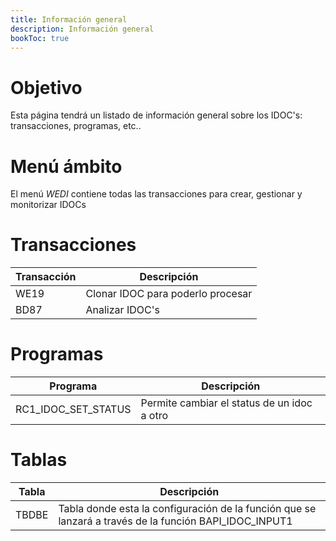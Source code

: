 ```yaml
---
title: Información general
description: Información general
bookToc: true
---
```


# Objetivo

Esta página tendrá un listado de información general sobre los IDOC's: transacciones, programas, etc..

# Menú ámbito

El menú *WEDI* contiene todas las transacciones para crear, gestionar y monitorizar IDOCs

# Transacciones

Transacción | Descripción
--------|--------
WE19 | Clonar IDOC para poderlo procesar
BD87 | Analizar IDOC's

# Programas

Programa | Descripción
--------|--------
RC1_IDOC_SET_STATUS | Permite cambiar el status de un idoc a otro

# Tablas

Tabla | Descripción
--------|--------
TBDBE | Tabla donde esta la configuración de la función que se lanzará a través de la función BAPI_IDOC_INPUT1
